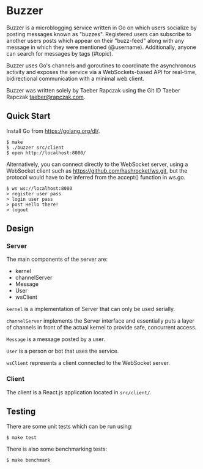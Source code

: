 Buzzer
======

Buzzer is a microblogging service written in Go on which users socialize by
posting messages known as "buzzes". Registered users can subscribe to another
users posts which appear on their "buzz-feed" along with any message in which
they were mentioned (@username). Additionally, anyone can search for messages
by tags (#topic).

Buzzer uses Go's channels and goroutines to coordinate the asynchronous
activity and exposes the service via a WebSockets-based API for real-time,
bidirectional communication with a minimal web client.

Buzzer was written solely by Taeber Rapczak using the Git ID
Taeber Rapczak <taeber@rapczak.com>.

Quick Start
-----------

Install Go from https://golang.org/dl/.

    $ make
    $ ./buzzer src/client
    $ open http://localhost:8080/

Alternatively, you can connect directly to the WebSocket server, using a
WebSocket client such as https://github.com/hashrocket/ws.git, but the
protocol would have to be inferred from the accept() function in ws.go.

    $ ws ws://localhost:8080
    > register user pass
    > login user pass
    > post Hello there!
    > logout


Design
------

### Server

The main components of the server are:

 * kernel
 * channelServer
 * Message
 * User
 * wsClient

`kernel` is a implementation of Server that can only be used serially.

`channelServer` implements the Server interface and essentially puts a layer of
channels in front of the actual kernel to provide safe, concurrent access.

`Message` is a message posted by a user.

`User` is a person or bot that uses the service.

`wsClient` represents a client connected to the WebSocket server.


### Client

The client is a React.js application located in `src/client/`.


Testing
-------

There are some unit tests which can be run using:

    $ make test

There is also some benchmarking tests:

    $ make benchmark
